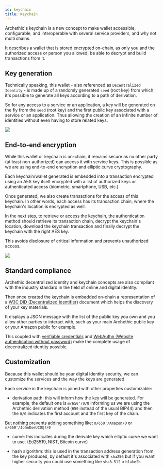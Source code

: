 ```yaml
---
id: keychain
title: Keychain
---
```


Archethic's keychain is a new concept to make wallet accessible, configurable, and interoperable with several service providers, and why not multi chains.

It describes a wallet that is stored encrypted on-chain, as only you and the authorized access or person you allowed, be able to decrypt and build transactions from it.

## Key generation

Technically speaking, this wallet - also referenced as `Decentralized Identity` - is made up of a randomly generated `seed` (root key) from which it's possible to generate all keys according to a path of derivation. 

So for any access to a service or an application, a key will be generated on the fly from the `seed` (root key) and the first public key associated with a service or an application. Thus allowing the creation of an infinite number of identities without even having to store related keys. 

![](/img/keychain-seed-paths.svg)

## End-to-end encryption

While this wallet or keychain is on-chain, it remains secure as no other party (at least non-authorized) can access it with service keys. This is possible as we are using end-to-end encryption and elliptic curve cryptography.

Each keychain/wallet generated is embedded into a transaction encrypted using an AES key itself encrypted with a list of authorized keys or authenticated access (biometric, smartphone, USB, etc.)

Once generated, we also create transactions for the access of this keychain. In other words, each access has its transaction chain, where the keychain's location is encrypted as well.

In the next step, to retrieve or access the keychain, the authentication method should retrieve its transaction chain,  decrypt the keychain's location, download the keychain transaction and finally decrypt the keychain with the right AES key.

This avoids disclosure of critical information and prevents unauthorized access.

![](/img/keychain-access-wallet.svg)

## Standard compliance

Archethic decentralized identity and keychain concepts are also compliant with the industry standard in the field of online and digital identity.

Then once created the keychain is embedded on-chain a representation of a [W3C DID (Decentralized Identifier)](https://www.w3.org/TR/did-core/) document which helps the discovery of your key materials.

It displays a JSON message with the list of the public key you own and you allow other parties to interact with, such as your main Archethic public key or your Amazon public for example.

This coupled with [verifiable credentials](https://www.w3.org/TR/vc-data-model/) and [WebAuthn (Website authentication without password)](https://webauthn.io/) make the complete usage of decentralized identity possible.

## Customization

Because this wallet should be your digital identity security, we can customize the services and the way the keys are generated.

Each service in the keychain is joined with other properties customizable:
- derivation path: this will inform how the key will be generated. For example, the default one is `m/650'/0/0` informing us we are using the Archethic derivation method (`650` instead of the usual BIP44) and then the `0/0` indicates the first account and the first key of the chain.

But nothing prevents adding something like: `m/650'/Amazon/0` or `m/650'/JohnDoeUCO@!/0`

- curve: this indicates during the derivate key which elliptic curve we want to use. (Ed25519, NIST, Bitcoin curve)

- hash algorithm: this is used in the transaction address generation from the key produced, by default it's associated with `sha256` but if you want higher security you could use something like `sha3-512` o `blake2b`
